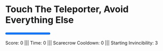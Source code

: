 <h1>Touch The Teleporter, Avoid Everything Else</h1>
<p><progress id="health" max="100" value="100"></progress></p>
<p> Score: <span id="score">0</span> ||| Time: <span id="time">0</span> ||| Scarecrow Cooldown: <span id="cd">0</span> ||| Starting Invincibility: <span id="si">3</span> </p>
<srcipt src="Chase.js>/script>
